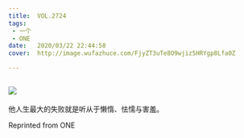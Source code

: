 ```yaml
---
title:	VOL.2724
tags:
 - 一个
 - ONE
date:	2020/03/22 22:44:58
cover:	http://image.wufazhuce.com/FjyZT3uTe8O9wjiz5HRYgp8Lfa0Z

---
```

![](http://image.wufazhuce.com/FjyZT3uTe8O9wjiz5HRYgp8Lfa0Z)
---

他人生最大的失败就是听从于懒惰、怯懦与害羞。
 
Reprinted from ONE
